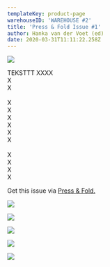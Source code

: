 ```yaml
---
templateKey: product-page
warehouseID: 'WAREHOUSE #2'
title: 'Press & Fold Issue #1'
author: Hanka van der Voet (ed)
date: 2020-03-31T11:11:22.258Z
---
```

![](/img/pf_mock_up-issue-luxury-0.jpg)

  TEKSTTT XXXX\
X\
X\
\
X\
X\
X\
X\
X\
X\
\
X\
X\
X\
X

Get this issue via [Press & Fold.](http://pressandfoldmagazine.com)

![](/img/pf_mock_up-issue-luxury-1a.jpg)



![](/img/pf_mock_up-issue-luxury-11.jpg)



![](/img/pf_mock_up-issue-luxury-13.jpg)



![](/img/pf_mock_up-issue-luxury-18.jpg)

![](/img/pf_mock_up-issue-luxury-10.jpg)